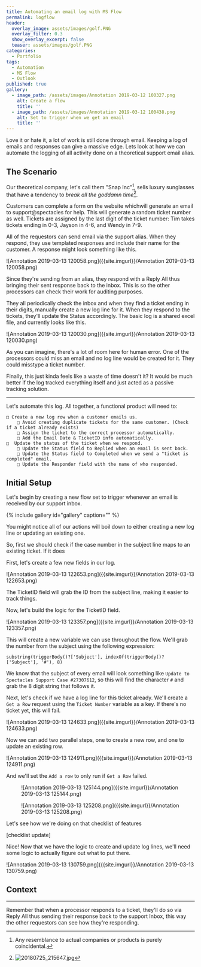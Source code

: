 ```yaml
---
title: Automating an email log with MS Flow
permalink: logflow
header:
  overlay_image: assets/images/golf.PNG
  overlay_filter: 0.3
  show_overlay_excerpt: false
  teaser: assets/images/golf.PNG
categories:
  - Portfolio
tags:
  - Automation
  - MS Flow
  - Outlook
published: true
gallery:
  - image_path: /assets/images/Annotation 2019-03-12 100327.png
    alt: Create a flow
    title: ''
  - image_path: /assets/images/Annotation 2019-03-12 100438.png
    alt: Set to trigger when we get an email
    title: ''
---
```


Love it or hate it, a lot of work is still done through email. Keeping a log of emails and responses can give a massive edge.
Lets look at how we can automate the logging of all activity done on a theoretical support email alias.


## The Scenario

Our theoretical company, let's call them "Snap Inc"[^coincidence], sells luxury sunglasses that have a tendency to *break all the goddamn time*[^broke]. 

[^coincidence]: Any resemblance to actual companies or products is purely coincidental.
[^broke]: ![20180725_215647.jpg]({{site.imgurl}}/20180725_215647.jpg)

Customers can complete a form on the website whichwill generate an email to support@spectacles for help. This will generate a random ticket number as well. Tickets are assigned by the last digit of the ticket number: Tim takes tickets ending in 0-3, Jayson in 4-6, and Wendy in 7-9.

All of the requestors can send email via the support alias.
When they respond, they use templated responses and include their name for the customer. A response might look something like this.

![Annotation 2019-03-13 120058.png]({{site.imgurl}}/Annotation 2019-03-13 120058.png)

Since they're sending from an alias, they respond with a Reply All thus bringing their sent response back to the inbox. This is so the other processors can check their work for auditing purposes.
  
They all periodically check the inbox and when they find a ticket ending in their digits, manually create a new log line for it. When they respond to the tickets, they'll update the Status accordingly. 
The basic log is a shared excel file, and currently looks like this.
  
![Annotation 2019-03-13 120030.png]({{site.imgurl}}/Annotation 2019-03-13 120030.png)

As you can imagine, there's a lot of room here for human error. One of the processors could miss an email and no log line would be created for it. They could misstype a ticket number.

Finally, this just kinda feels like a waste of time doesn't it? It would be much better if the log tracked everything itself and just acted as a passive tracking solution.

---

Let's automate this log.
All together, a functional product will need to:

```
□ Create a new log row when a customer emails us.  
	□ Avoid creating duplicate tickets for the same customer. (Check if a ticket already exists)
  	□ Assign the ticket to the correct processor automatically.
  	□ Add the Email Date & TicketID info automatically.
□  Update the status of the ticket when we respond.  
	□ Update the Status field to Replied when an email is sent back.  
	□ Update the Status field to Completed when we send a "ticket is completed" email.  
	□ Update the Responder field with the name of who responded.
```



## Initial Setup

Let's begin by creating a new flow set to trigger whenever an email is received by our support inbox.

{% include gallery id="gallery" caption="" %}

You might notice all of our actions will boil down to either creating a new log line or updating an existing one. 
  
  So, first we should check if the case number in the subject line maps to an existing ticket. If it does

First, let's create a few new fields in our log.

![Annotation 2019-03-13 122653.png]({{site.imgurl}}/Annotation 2019-03-13 122653.png)

The TicketID field will grab the ID from the subject line, making it easier to track things.


Now, let's build the logic for the TicketID field.

![Annotation 2019-03-13 123357.png]({{site.imgurl}}/Annotation 2019-03-13 123357.png)

This will create a new variable we can use throughout the flow. We'll grab the number from the subject using the following expression:
```
substring(triggerBody()?['Subject'], indexOf(triggerBody()?['Subject'], '#'), 8)
```

  
We know that the subject of every email will look something like `Update to Spectacles Support Case #27307612`, so this will find the character `#` and grab the 8 digit string that follows it.
  
Next, let's check if we have a log line for this ticket already.
We'll create a `Get a Row` request using the `Ticket Number` variable as a key. If there's no ticket yet, this will fail.
  
![Annotation 2019-03-13 124633.png]({{site.imgurl}}/Annotation 2019-03-13 124633.png)

Now we can add two parallel steps, one to create a new row, and one to update an existing row.
  
![Annotation 2019-03-13 124911.png]({{site.imgurl}}/Annotation 2019-03-13 124911.png)

And we'll set the `Add a row` to only run if `Get a Row` failed.

<figure class="half">

![Annotation 2019-03-13 125144.png]({{site.imgurl}}/Annotation 2019-03-13 125144.png)

![Annotation 2019-03-13 125208.png]({{site.imgurl}}/Annotation 2019-03-13 125208.png)

</figure>

Let's see how we're doing on that checklist of features

[checklist update]

Nice! Now that we have the logic to create and update log lines, we'll need some logic to actually figure out what to put there.

![Annotation 2019-03-13 130759.png]({{site.imgurl}}/Annotation 2019-03-13 130759.png)

## Context
  





----
 
Remember that when a processor responds to a ticket, they'll do so via Reply All thus sending their response back to the support Inbox, this way the other requestors can see how they're responding.
